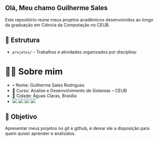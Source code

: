 ## Olá, Meu chamo Guilherme Sales 

Este repositório reúne meus projetos acadêmicos desenvolvidos ao longo da graduação em Ciência da Computação no CEUB.

## 📂 Estrutura

- `projetos/` – Trabalhos e atividades organizados por disciplina:
 

# 👨‍🎓 Sobre mim
- 💀 Nome: Guilherme Sales Rodrigues 
- 👾 Curso: Analise e Desenvolvimento de Sistemas – CEUB
- 🧥 Cidade: Águas Claras, Brasília
- <div> 
  <a href="https://instagram.com/gsr.sales" target="_blank"><img src="https://img.shields.io/badge/-Instagram-%23E4405F?style=for-the-badge&logo=instagram&logoColor=white" target="_blank"></a>
 	<a href="https://www.twitch.tv/lostfps1" target="_blank"><img src="https://img.shields.io/badge/Twitch-9146FF?style=for-the-badge&logo=twitch&logoColor=white" target="_blank"></a>
  <a href="https://www.linkedin.com/feed/?trk=sem-ga_campid.12619604099_asid.149519181115_crid.725790844702_kw.linkedin_d.c_tid.kwd-148086543_n.g_mt.e_geo.9196708" target="_blank"><img src="https://img.shields.io/badge/-LinkedIn-%230077B5?style=for-the-badge&logo=linkedin&logoColor=white" target="_blank"></a> 
  <a href="https://rallycry.gg/pt-BR/lbeu" target="_blank"><img src="https://img.shields.io/badge/rallycry-7289DA?style=for-the-badge&logo=rallycry&logoColor=white" target="_blank"></a> 
  
</div>

## 🎲 Objetivo

Apresentar meus projetos no git e github, é deixar ele a disposição para quem quiser aprender e analizalos.



